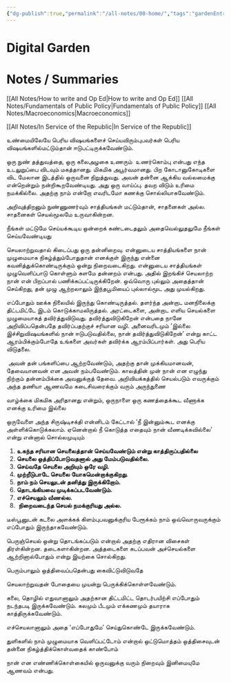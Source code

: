 ```yaml
---
{"dg-publish":true,"permalink":"/all-notes/00-home/","tags":"gardenEntry","dgHomeLink":true,"dgPassFrontmatter":false}
---
```



# Digital Garden

# Notes / Summaries
[[All Notes/How to write and Op Ed|How to write and Op Ed]]
[[All Notes/Fundamentals of Public Policy|Fundamentals of Public Policy]]
[[All Notes/Macroeconomics|Macroeconomics]]

<div class="transclusion internal-embed is-loaded"><div class="markdown-embed">





[[All Notes/In Service of the Republic|In Service of the Republic]]


</div></div>





உண்மையிலேயே பெரிய விஷயங்களைச் செய்யவிரும்புபவர்கள் பெரிய விஷயங்களில்மட்டும்தான் ஈடுபட்டிருக்கவேண்டும்.

ஒரு நுண் தத்துவத்தை, ஒரு கலைஅழகை உணரும்  உணர்கொம்பு என்பது எந்த உடலுறுப்பை விடவும் மகத்தானது. மிகமிக அபூர்வமானது. பிற கோடானுகோடிகளை விட மேலான இடத்தில் ஒருவனை நிறுத்துவது. அவன் தன்னை ஆக்கிய வல்லமைக்கு என்றென்றும் நன்றிகூறவேண்டியது.
அது ஒரு வாய்ப்பு. தவற விடும் உரிமை நமக்கில்லை. அதற்கு நாம் என்றோ எவரிடமோ கணக்கு சொல்லியாகவேண்டும்.

அறிவுத்திறனும் நுண்ணுணர்வும் சாத்தியங்கள் மட்டும்தான், சாதனைகள் அல்ல. சாதனைகள் செயல்மூலமே உருவாகின்றன.

நீங்கள் மட்டுமே செய்யக்கூடிய ஒன்றைக் கண்டடைதலும் அதைவெல்லுதலுமே நீங்கள் செய்யவேண்டியது

செயலாற்றுவதால் கிடைப்பது ஒரு தன்னிறைவு. என்னுடைய சாத்தியங்களை நான் முழுமையாக நிகழ்த்தும்போதுதான் எனக்குள் இருந்து என்னை கவனித்துக்கொண்டிருக்கும் ஒன்று நிறைவடைகிறது. என்னுடைய சாத்தியங்கள் முழுவெளிப்பாடு கொள்ளும் களமே தன்னறம் என்பது. அதில் இறங்கிச் செயலாற்ற நான் என் பிறப்பால் பணிக்கப்பட்டிருக்கிறேன். ஒவ்வொரு புல்லும் அதைத்தான் செய்கிறது, தன் முழு ஆற்றலாலும் இந்தபூமியைப் புல்லால்மூட அது முயல்கிறது.

எப்போதும் ஊக்க நிலையில் இருந்து கொண்டிருத்தல். தளர்ந்த அன்றாட மனநிலைக்கு திட்டமிட்டே இடம் கொடுக்காமலிருத்தல். அரட்டைகளை, அன்றாட எளிய செயல்களை முழுமையாகத் தவிர்த்துவிடுவது. தவிர்த்துவிடுகிறேன் என்பதை நானே அறிவிப்பதென்பதே தவிர்ப்பதற்குச் சரியான வழி. அனைவரிடமும் ’இல்லை இச்சிறுவிஷயங்களில் நான் ஈடுபடுவதில்லை, நான் தவிர்த்துவிடுகிறேன்’ என்று காட்ட ஆரம்பிக்கும்போதே உங்களை அவர்கள் தவிர்க்க ஆரம்பிப்பார்கள். அது பெரிய விடுதலை.

 அவன் தன் பங்களிப்பை ஆற்றவேண்டும், அதற்கு தான் முக்கியமானவன், தேவையானவன் என அவன் நம்பவேண்டும். காலத்தின் முன் நான் என எழுந்து நிற்கும் தன்னம்பிக்கை அவனுக்குத் தேவை. அறிவியக்கத்தில் செயல்படும் எவருக்கும் அந்த தணியா ஆணவமே கடைசிவரைக்கும் வரும் அருந்துணை

வாழ்க்கை மிகமிக அரிதானது என்றும், ஒருநாளை ஒரு கணத்தைக்கூட வீணாக்க எனக்கு உரிமை இல்லை

ஒருவேளை அந்த சிருஷ்டிசக்தி என்னிடம் கேட்டால் ‘நீ இன்னும்கூட எனக்கு அள்ளிக்கொடுக்கலாம். ஏனென்றால் நீ கொடுத்த எதையும் நான் வீணடிக்கவில்லை’ என்று என்னால் சொல்லமுடியும்

1. **உகந்த சரியான செயலைத்தான் செய்யவேண்டும் என்று காத்திருப்பதில்லை**
2. **செயலை ஒத்திப்போடுவதனால் அது மேம்படுவதில்லை.**
3. **செய்வதே செயலை அறியும் ஒரே வழி.**
4. **முற்றீடுபாடே செயலை யோகமென்றாக்குகிறது**.
5. **நாம் நம் செயலுடன் தனித்து இருக்கிறோம்.**
6. **தொடங்கியவை முடிக்கப்படவேண்டும்.**
7. **எச்செயலும் வீணல்ல.**
8.  **நிறைவடைந்த செயல் நமக்குரியது அல்ல.**

டீஸ்பூனுடன் கடலை அளக்கக் கிளம்புபவனுக்குரிய பேரூக்கம் நாம் ஒவ்வொருவருக்கும் எப்போதும் இருந்தாகவேண்டும்.

பெருஞ்செயல் ஒன்று தொடங்கப்படும் என்றால் அதற்கு எதிரான விசைகள் திரள்கின்றன. தடைகளாகின்றன. அத்தடைகளை கடப்பவன் அச்செயல்களை ஆற்றினால்போதும் என்று இயற்கை சொல்கிறது.

பெரும்பாலும் ஒத்திவைப்பதென்பது கைவிட்டுவிடுவதே

செயலாற்றுவதன் போதையை முயன்று பெருக்கிக்கொள்ளவேண்டும்.

கலை, தொழில் எதுவானாலும் அதற்கான திட்டமிட்ட தொடர்பயிற்சி எப்போதும் நடந்தபடி இருக்கவேண்டும். கலமும் பீடமும் எக்கணமும் தயாராக காத்திருக்கவேண்டும்.

எச்செயலானாலும் அதை ‘எப்போதுமே’ செய்துகொண்டே இருக்கவேண்டும்.

துளிகளில் நாம் முழுமையாக வெளிப்பட்டோம் என்றால் ஒட்டுமொத்தம் ஒத்திசைவுடன் தன்னை நிகழ்த்திக்கொள்வதைக் காண்போம்

நான் என எண்ணிக்கொள்கையில் ஒருவனுக்கு வரும் நிறைவும் இனிமையுமே ஆணவம் என்பது.





